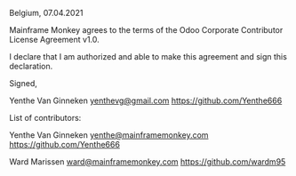 Belgium, 07.04.2021

Mainframe Monkey agrees to the terms of the Odoo Corporate Contributor License
Agreement v1.0.

I declare that I am authorized and able to make this agreement and sign this
declaration.

Signed,

Yenthe Van Ginneken yenthevg@gmail.com https://github.com/Yenthe666

List of contributors:

Yenthe Van Ginneken yenthe@mainframemonkey.com https://github.com/Yenthe666

Ward Marissen ward@mainframemonkey.com https://github.com/wardm95
